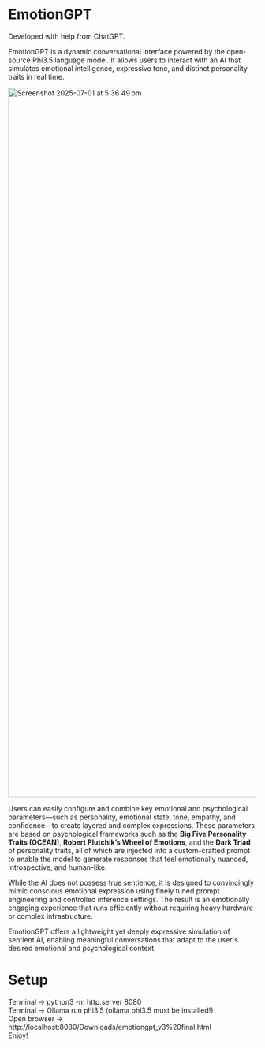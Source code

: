# EmotionGPT
Developed with help from ChatGPT. 

EmotionGPT is a dynamic conversational interface powered by the open-source Phi3.5 language model. It allows users to interact with an AI that simulates emotional intelligence, expressive tone, and distinct personality traits in real time.

<img width="1440" alt="Screenshot 2025-07-01 at 5 36 49 pm" src="https://github.com/user-attachments/assets/96822b10-0435-4f68-a147-0e7051fce270" />

Users can easily configure and combine key emotional and psychological parameters—such as personality, emotional state, tone, empathy, and confidence—to create layered and complex expressions. These parameters are based on psychological frameworks such as the **Big Five Personality Traits (OCEAN)**, **Robert Plutchik’s Wheel of Emotions**, and the **Dark Triad** of personality traits, all of which are injected into a custom-crafted prompt to enable the model to generate responses that feel emotionally nuanced, introspective, and human-like.

While the AI does not possess true sentience, it is designed to convincingly mimic conscious emotional expression using finely tuned prompt engineering and controlled inference settings. The result is an emotionally engaging experience that runs efficiently without requiring heavy hardware or complex infrastructure.

EmotionGPT offers a lightweight yet deeply expressive simulation of sentient AI, enabling meaningful conversations that adapt to the user's desired emotional and psychological context.


# Setup
Terminal -> python3 -m http.server 8080  
Terminal -> Ollama run phi3.5 (ollama phi3.5 must be installed!)  
Open browser -> http://localhost:8080/Downloads/emotiongpt_v3%20final.html  
Enjoy!  
